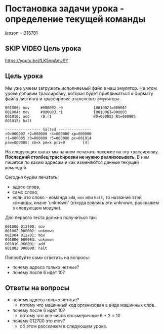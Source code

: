 # Постановка задачи урока - определение текущей команды

lesson = 318781

## SKIP VIDEO Цель урока

https://youtu.be/fLK5npAnUSY

## Цель урока

Мы уже умеем загружать исполняемый файл в наш эмулятор. На этом уроке добавим трассировку, которая будет приближаться к формату файла листинга и трассировке эталонного эмулятора.

```
001000: mov     #000002,r0              [001002]=000002 
001004: mov     #000003,r1              [001006]=000003 
001010: add     r0,r1                   R0=000002 R1=000005 
001012: halt                            

---------------- halted ---------------
r0=000002 r2=000000 r4=000000 sp=000000
r1=000005 r3=000000 r5=000000 pc=001014
psw=000000: cm=k pm=k pri=0        [4]
```
На следующих шагах мы начнем печатать похожее на эту трассировку. **Последний столбец трассировки не нужно реализовывать**. В нем пишется по каким адресам и как изменяются данные текущей командой.

Сегодня будем печатать:

* адрес слова,
* само слово,
* если это слово - команда `add`, `mov` или `halt`, то название этой команды, иначе 'unknown' (откуда взялись эти unknown, расскажем в следующем модуле).

Для первого теста должно получиться так:

```
001000 012700: mov
001002 000002: unknown
001004 012701: mov
001006 000003: unknown
001010 060001: add
001002 000000: halt
```
Попробуйте сами ответить на вопросы:

* почему адреса только четные?
* почему после 6 идет 10?

## Ответы на вопросы

* почему адреса только четные?
    * потому что машинный код организован в виде машинных слов.
* почему после 6 идет 10?
    * потому что все числа восьмеричные 6 + 2 = 10
* почему 012700 это mov?
    * об этом расскажем в следующем уроке.